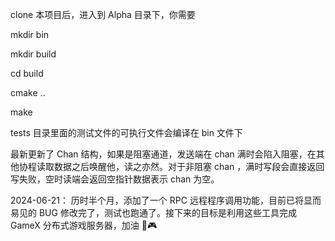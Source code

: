 clone 本项目后，进入到 Alpha 目录下，你需要

mkdir bin

mkdir build

cd build

cmake ..

make

tests 目录里面的测试文件的可执行文件会编译在 bin 文件下

最新更新了 Chan 结构，如果是阻塞通道，发送端在 chan 满时会陷入阻塞，在其他协程读取数据之后唤醒他，读之亦然。对于非阻塞 chan ，满时写段会直接返回写失败，空时读端会返回空指针数据表示 chan 为空。

2024-06-21： 历时半个月，添加了一个 RPC 远程程序调用功能，目前已将显而易见的 BUG 修改完了，测试也跑通了。接下来的目标是利用这些工具完成 GameX 分布式游戏服务器，加油 🚀🎮